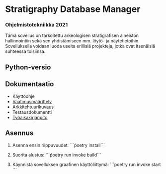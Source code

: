 # Stratigraphy Database Manager
### Ohjelmistotekniikka 2021

Tämä sovellus on tarkoitettu arkeologisen stratigrafisen aineiston hallinnointiin sekä sen yhdistämiseen mm. löytö- ja näytetietoihin. Sovelluksella voidaan luoda useita erillisiä projekteja, jotka ovat itsenäisiä suhteessa toisiinsa.

## Python-versio


## Dokumentaatio
* Käyttöohje
* [Vaatimusmäärittely](https://github.com/nikolaipaukkonen/ot_harjoitustyo-2021/blob/main/harjoitustyo/dokumentaatio/vaatimusmaarittely.md)
* Arkkitehtuurikuvaus
* Testausdokumentti
* [Työaikakirjanpito](https://github.com/nikolaipaukkonen/ot_harjoitustyo-2021/blob/main/harjoitustyo/dokumentaatio/tuntikirjanpito.md)

## Asennus
1. Asenna ensin riippuvuudet:
´´´ṕoetry install´´´

2. Suorita alustus:
´´´ṕoetry run invoke build´´´

3. Käynnistä sovelluksen graafinen käyttöliittymä:
´´´poetry run invoke start´´´

